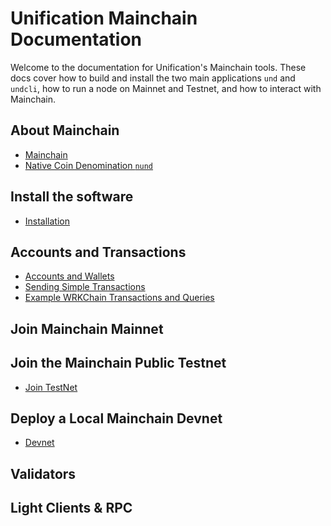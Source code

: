# Unification Mainchain Documentation

Welcome to the documentation for Unification's Mainchain tools. These docs
cover how to build and install the two main applications `und` and `undcli`,
how to run a node on Mainnet and Testnet, and how to interact with Mainchain.

## About Mainchain

- [Mainchain](about-mainchain.md)
- [Native Coin Denomination `nund`](denomination.md)

## Install the software

- [Installation](installation.md)

## Accounts and Transactions

- [Accounts and Wallets](accounts-wallets.md)
- [Sending Simple Transactions](transactions.md)
- [Example WRKChain Transactions and Queries](wrkchain.md)

## Join Mainchain Mainnet

## Join the Mainchain Public Testnet

- [Join TestNet](join-testnet.md)

## Deploy a Local Mainchain Devnet

- [Devnet](local-devnet.md)

## Validators

## Light Clients & RPC
